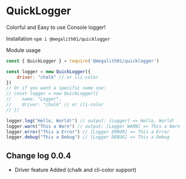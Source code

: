 # QuickLogger
 Colorful and Easy to use Console logger!
 
 Installation
`npm i @megalith01/quicklogger`

Module usage
```js
const { QuickLogger } = require('@megalith01/quicklogger')

const logger = new QuickLogger({
    driver: "chalk" // or cli-color
})
// Or if you want a specific name use:
// const logger = new QuickLogger({
//    name: "Logger",
//    driver: "chalk" // or cli-color
// })

logger.log("Hello, World!") // output: [Logger] => Hello, World!
logger.warn("This a Warn") // output: [Logger WARN] => This a Warn
logger.error("This a Error") // [Logger ERROR] => This a Error
logger.debug("This a Debug") // [Logger DEBUG] => This a Debug
```

## Change log 0.0.4
 - Driver feature Added (chalk and cli-color support)
